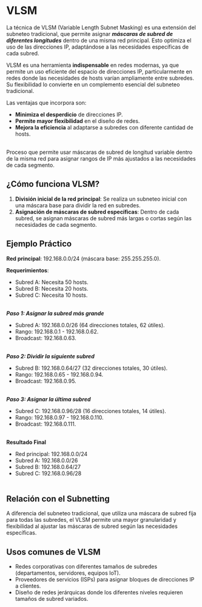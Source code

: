 # VLSM 
La técnica de VLSM (Variable Length Subnet Masking) es una extensión del subneteo tradicional, que permite asignar ***máscaras de subred de diferentes longitudes*** dentro de una misma red principal. Esto optimiza el uso de las direcciones IP, adaptándose a las necesidades específicas de cada subred.

VLSM es una herramienta **indispensable** en redes modernas, ya que permite un uso eficiente del espacio de direcciones IP, particularmente en redes donde las necesidades de hosts varían ampliamente entre subredes. Su flexibilidad lo convierte en un complemento esencial del subneteo tradicional.

Las ventajas que incorpora son:

- **Minimiza el desperdicio** de direcciones IP.
- **Permite mayor flexibilidad** en el diseño de redes.
- **Mejora la eficiencia** al adaptarse a subredes con diferente cantidad de hosts.
<br><br>

<div class="custom-quote">Proceso que permite usar máscaras de subred de longitud variable dentro de la misma red para asignar rangos de IP más ajustados a las necesidades de cada segmento.</div>


## ¿Cómo funciona VLSM?

1. **División inicial de la red principal**: Se realiza un subneteo inicial con una máscara base para dividir la red en subredes.
2. **Asignación de máscaras de subred específicas**: Dentro de cada subred, se asignan máscaras de subred más largas o cortas según las necesidades de cada segmento.


## Ejemplo Práctico
**Red principal**: 192.168.0.0/24 (máscara base: 255.255.255.0).

**Requerimientos**:

- Subred A: Necesita 50 hosts.
- Subred B: Necesita 20 hosts.
- Subred C: Necesita 10 hosts.
<br><br>

***Paso 1: Asignar la subred más grande***

- Subred A: 192.168.0.0/26 (64 direcciones totales, 62 útiles).
- Rango: 192.168.0.1 - 192.168.0.62.
- Broadcast: 192.168.0.63.
<br><br>

***Paso 2: Dividir la siguiente subred***

- Subred B: 192.168.0.64/27 (32 direcciones totales, 30 útiles).
- Rango: 192.168.0.65 - 192.168.0.94.
- Broadcast: 192.168.0.95.
<br><br>

***Paso 3: Asignar la última subred***

- Subred C: 192.168.0.96/28 (16 direcciones totales, 14 útiles).
- Rango: 192.168.0.97 - 192.168.0.110.
- Broadcast: 192.168.0.111.
<br><br>

**Resultado Final**

- Red principal: 192.168.0.0/24
- Subred A: 192.168.0.0/26
- Subred B: 192.168.0.64/27
- Subred C: 192.168.0.96/28
<br><br>

## Relación con el Subnetting
A diferencia del subneteo tradicional, que utiliza una máscara de subred fija para todas las subredes, el VLSM permite una mayor granularidad y flexibilidad al ajustar las máscaras de subred según las necesidades específicas.

## Usos comunes de VLSM

- Redes corporativas con diferentes tamaños de subredes (departamentos, servidores, equipos IoT).
- Proveedores de servicios (ISPs) para asignar bloques de direcciones IP a clientes.
- Diseño de redes jerárquicas donde los diferentes niveles requieren tamaños de subred variados.
